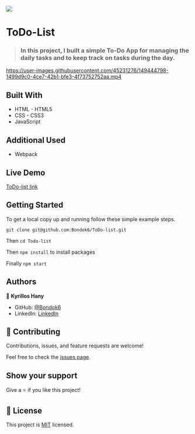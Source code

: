 ![](https://img.shields.io/badge/Microverse-blueviolet)

# ToDo-List

> ### In this project, I built a simple To-Do App for managing the daily tasks and to keep track on tasks during the day.


https://user-images.githubusercontent.com/45231276/149444798-1499d9c0-4ce7-42b1-bfe3-4f73752752aa.mp4


## Built With

- HTML - HTML5
- CSS - CSS3
- JavaScript

## Additional Used

- Webpack

## Live Demo

[ToDo-list link](https://bondok6.github.io/ToDo-List/)

## Getting Started

To get a local copy up and running follow these simple example steps.

`git clone git@github.com:Bondok6/ToDo-list.git`

Then `cd Todo-list`

Then `npm install` to install packages

Finally `npm start`

## Authors

👤 **Kyrillos Hany**

- GitHub: [@Bondok6](https://github.com/Bondok6)
- LinkedIn: [LinkedIn](https://linkedin.com/in/linkedinhandle)

## 🤝 Contributing

Contributions, issues, and feature requests are welcome!

Feel free to check the [issues page](../../issues/).

## Show your support

Give a ⭐️ if you like this project!

## 📝 License

This project is [MIT](./MIT.md) licensed.
